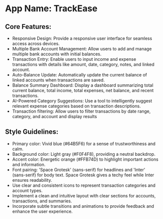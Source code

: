 # **App Name**: TrackEase

## Core Features:

- Responsive Design: Provide a responsive user interface for seamless access across devices.
- Multiple Bank Account Management: Allow users to add and manage multiple bank accounts with initial balances.
- Transaction Entry: Enable users to input income and expense transactions with details like amount, date, category, notes, and linked account.
- Auto-Balance Update: Automatically update the current balance of linked accounts when transactions are saved.
- Balance Summary Dashboard: Display a dashboard summarizing total current balance, total income, total expenses, net balance, and recent transactions.
- AI-Powered Category Suggestions: Use a tool to intelligently suggest relevant expense categories based on transaction descriptions.
- Transaction filtering: Allow users to filter transactions by date range, category, and account and display results

## Style Guidelines:

- Primary color: Vivid blue (#64B5F6) for a sense of trustworthiness and calm.
- Background color: Light gray (#F0F4F8), providing a neutral backdrop.
- Accent color: Energetic orange (#FFB74D) to highlight important actions and information.
- Font pairing: 'Space Grotesk' (sans-serif) for headlines and 'Inter' (sans-serif) for body text.  Space Grotesk gives a techy feel while Inter ensures readability.
- Use clear and consistent icons to represent transaction categories and account types.
- Implement a clean and intuitive layout with clear sections for accounts, transactions, and summaries.
- Incorporate subtle transitions and animations to provide feedback and enhance the user experience.